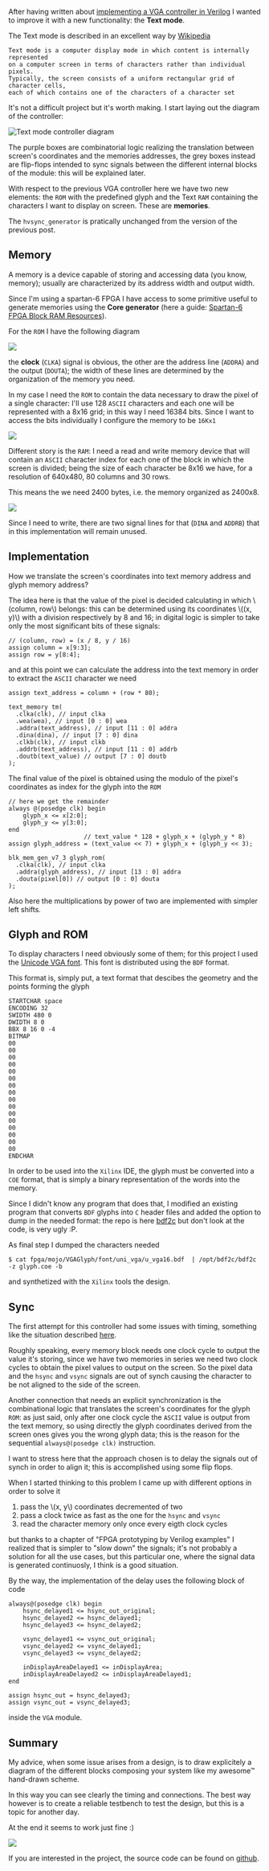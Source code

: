 <!--
.. title: Implementing Text mode for a VGA controller in Verilog
.. slug: vga-text-mode-verilog
.. date: 2018-06-17 00:00:00
.. tags: VGA,verilog,FPGA
.. category: 
.. link: 
.. description: 
.. type: text
.. has_math: true
-->


After having written about [implementing a VGA controller in Verilog](link://slug/implementing-vga-in-verilog) I wanted
to improve it with a new functionality: the **Text mode**.

<!-- TEASER_END -->


The Text mode is described in an excellent way by [Wikipedia](https://en.wikipedia.org/wiki/Text_mode)

    Text mode is a computer display mode in which content is internally represented
    on a computer screen in terms of characters rather than individual pixels.
    Typically, the screen consists of a uniform rectangular grid of character cells,
    each of which contains one of the characters of a character set

It's not a difficult project but it's worth making. I start laying out the diagram
of the controller:

![Text mode controller diagram](/images/vga_text_diagram.png)

The purple boxes are combinatorial logic realizing the translation between screen's coordinates
and the memories addresses, the grey boxes instead are flip-flops intended to sync signals
between the different internal blocks of the module: this will be explained later.

With respect to the previous VGA controller here we have two new elements: the ``ROM`` with
the predefined glyph and the Text ``RAM`` containing the characters I want to display on
screen. These are **memories**.

The ``hvsync_generator`` is pratically unchanged from the version of the previous post.

## Memory

A memory is a device capable of storing and accessing data (you know, memory); usually
are characterized by its address width and output width.

Since I'm using a spartan-6 FPGA I have access to some primitive useful to generate memories
using the **Core generator** (here a guide:
[Spartan-6 FPGA Block RAM Resources](https://www.xilinx.com/support/documentation/user_guides/ug383.pdf)).

For the ``ROM`` I have the following diagram

![](/images/vga_text_rom_diagram.png)

the **clock** (``CLKA``) signal is obvious, the other are the address
line (``ADDRA``) and the output (``DOUTA``); the width of these lines
are determined by the organization of the memory you need.

In my case I need the ``ROM`` to contain the data necessary to draw
the pixel of a single character: I'll use 128 ``ASCII`` characters
and each one will be represented with a 8x16 grid; in this way I
need 16384 bits. Since I want to access the bits individually I configure
the memory to be ``16Kx1``

![](/images/vga_text_rom_width.png)

Different story is the ``RAM``: I need a read and write memory device
that will contain an ``ASCII`` character index for each one of the block
in which the screen is divided; being the size of each character be 8x16
we have, for a resolution of 640x480, 80 columns and 30 rows.

This means the we need 2400 bytes, i.e. the memory organized as 2400x8.

![](/images/vga_text_ram_diagram.png)

Since I need to write, there are two signal lines for that (``DINA`` and ``ADDRB``)
that in this implementation will remain unused.

## Implementation

How we translate the screen's coordinates into text memory address and
glyph memory address?

The idea here is that the value of the pixel is decided calculating in which
\\(column, row\\) belongs: this can be determined using its coordinates \\((x, y)\\)
with a division respectively by 8 and 16; in digital logic is simpler to take only
the most significant bits of these signals:

```
// (column, row) = (x / 8, y / 16)
assign column = x[9:3];
assign row = y[8:4];
```

and at this point we can calculate the address into the text memory in order to
extract the ``ASCII`` character we need

```
assign text_address = column + (row * 80);

text_memory tm(
  .clka(clk), // input clka
  .wea(wea), // input [0 : 0] wea
  .addra(text_address), // input [11 : 0] addra
  .dina(dina), // input [7 : 0] dina
  .clkb(clk), // input clkb
  .addrb(text_address), // input [11 : 0] addrb
  .doutb(text_value) // output [7 : 0] doutb
);
```

The final value of the pixel is obtained using the modulo of the pixel's coordinates
as index for the glyph into the ``ROM``

```
// here we get the remainder
always @(posedge clk) begin
	glyph_x <= x[2:0];
	glyph_y <= y[3:0];
end
                     // text_value * 128 + glyph_x + (glyph_y * 8)
assign glyph_address = (text_value << 7) + glyph_x + (glyph_y << 3);

blk_mem_gen_v7_3 glyph_rom(
  .clka(clk), // input clka
  .addra(glyph_address), // input [13 : 0] addra
  .douta(pixel[0]) // output [0 : 0] douta
);
```

Also here the multiplications by power of two are implemented with simpler left shifts.

## Glyph and ROM

To display characters I need obviously some of them; for this project I used the
[Unicode VGA font](http://www.inp.nsk.su./~bolkhov/files/fonts/univga/). This font
is distributed using the ``BDF`` format.

This format is, simply put, a text format that descibes the geometry
and the points forming the glyph

```
STARTCHAR space
ENCODING 32
SWIDTH 480 0
DWIDTH 8 0
BBX 8 16 0 -4
BITMAP
00
00
00
00
00
00
00
00
00
00
00
00
00
00
00
00
ENDCHAR
```

In order to be used into the ``Xilinx`` IDE, the glyph must be converted into a ``COE``
format, that is simply a binary representation of the words into the memory.

Since I didn't know any program that does that, I modified an existing program that
converts ``BDF`` glyphs into ``C`` header files and added the option to dump in the
needed format: the repo is here [bdf2c](https://github.com/gipi/bdf2c) but don't look
at the code, is very ugly :P.

As final step I dumped the characters needed

```
$ cat fpga/mojo/VGAGlyph/font/uni_vga/u_vga16.bdf  | /opt/bdf2c/bdf2c -z glyph.coe -b
```

and synthetized with the ``Xilinx`` tools the design.

## Sync

The first attempt for this controller had some issues with timing,
something like the situation described [here](http://blog.andyselle.com/2014/12/04/vga-character-generator-on-an-fpga/).

Roughly speaking, every memory block needs one clock cycle to output the value it's storing, since
we have two memories in series we need two clock cycles to obtain the pixel values to output on the
screen. So the pixel data and the ``hsync`` and ``vsync`` signals are out of synch causing the
character to be not aligned to the side of the screen.

Another connection that needs an explicit synchronization is the combinational logic
that translates the screen's coordinates for the glyph ``ROM``: as just said, only after
one clock cycle the ``ASCII`` value is output from the text memory, so using directly
the glyph coordinates derived from the screen ones gives you the wrong glyph data;
this is the reason for the sequential ``always@(posedge clk)`` instruction.

I want to stress here that the approach chosen is to delay the signals out of synch
in order to align it; this is accomplished using some flip flops.

When I started thinking to this problem I came up with different options
in order to solve it

 1. pass the \\(x, y\\) coordinates decremented of two
 2. pass a clock twice as fast as the one for the ``hsync`` and ``vsync``
 3. read the character memory only once every eigth clock cycles

but thanks to a chapter of "FPGA prototyping by Verilog examples" I realized that
is simpler to "slow down" the signals; it's not probably a solution for all the
use cases, but this particular one, where the signal data is generated continuosly,
I think is a good situation.

By the way, the implementation of the delay uses the following block of code

```
always@(posedge clk) begin
	hsync_delayed1 <= hsync_out_original;
	hsync_delayed2 <= hsync_delayed1;
	hsync_delayed3 <= hsync_delayed2;
	
	vsync_delayed1 <= vsync_out_original;
	vsync_delayed2 <= vsync_delayed1;
	vsync_delayed3 <= vsync_delayed2;

	inDisplayAreaDelayed1 <= inDisplayArea;
	inDisplayAreaDelayed2 <= inDisplayAreaDelayed1;
end

assign hsync_out = hsync_delayed3;
assign vsync_out = vsync_delayed3;
```

inside the ``VGA`` module.

## Summary

My advice, when some issue arises from a design, is to draw explicitely a diagram
of the different blocks composing your system like my awesome™ hand-drawn scheme.

In this way you can see clearly the timing and connections. The best way however is
to create a reliable testbench to test the design, but this is a topic for another day.

At the end it seems to work just fine :)

![](https://github.com/gipi/electronics-notes/raw/master/fpga/mojo/VGAGlyph/monitor-glyph.png)

If you are interested in the project, the source code can be found on [github](https://github.com/gipi/electronics-notes/tree/master/fpga/mojo/VGAGlyph).
